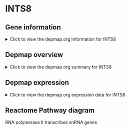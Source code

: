 <h1>INTS8</h1>

<h2>Gene information</h2>
<details>
  <summary>Click to view the depmap.org information for INTS8</summary>
  <iframe src="https://depmap.org/portal/gene/INTS8?tab=about" style="border:none;width:100%;height:800px"></iframe>
</details>

<h2>Depmap overview</h2>
<details>
  <summary>Click to view the depmap.org summary for INTS8</summary>
  <iframe src="https://depmap.org/portal/gene/INTS8?tab=overview" style="border:none;width:100%;height:800px"></iframe>
</details>

<h2>Depmap expression</h2>
<details>
  <summary>Click to view the depmap.org expression data for INTS8</summary>
  <iframe src="https://depmap.org/portal/gene/INTS8?tab=characterization" style="border:none;width:100%;height:800px"></iframe>
</details>



<h2>Reactome Pathway diagram</h2>
RNA polymerase II transcribes snRNA genes
<div id="diagramHolder"></div>

<script>
    //Creating the Reactome Diagram widget
    //Take into account a proxy needs to be set up in your server side pointing to www.reactome.org
    function onReactomeDiagramReady(){  //This function is automatically called when the widget code is ready to be used
        var diagram = Reactome.Diagram.create({
            "placeHolder" : "diagramHolder",
            "width" : 900,
            "height" : 500
        });

        //Initialising it to the "Hemostasis" pathway
        diagram.loadDiagram("R-HSA-6807505");

        //Adding different listeners

        diagram.onDiagramLoaded(function (loaded) {
            console.info("Loaded ", loaded);
            diagram.flagItems("BAD");
	    diagram.flagItems("Q92934");
            if (loaded == "R-HSA-6807505") diagram.selectItem("R-HSA-6807505");
        });

     }
</script>



